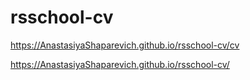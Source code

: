 # rsschool-cv
https://AnastasiyaShaparevich.github.io/rsschool-cv/cv

https://AnastasiyaShaparevich.github.io/rsschool-cv/